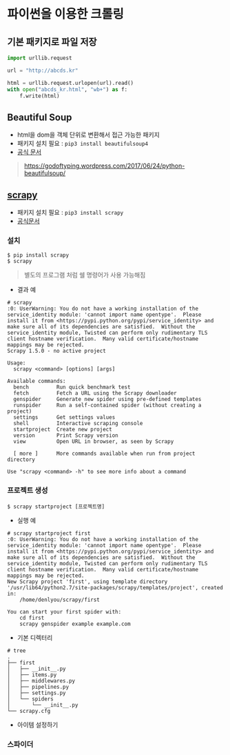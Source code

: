# 파이썬을 이용한 크롤링

## 기본 패키지로 파일 저장

```py
import urllib.request

url = "http://abcds.kr"

html = urllib.request.urlopen(url).read()
with open("abcds_kr.html", "wb+") as f:
    f.write(html)
```

## Beautiful Soup
- html을 dom을 객체 단위로 변환해서 접근 가능한 패키지
- 패키지 설치 필요 : `pip3 install beautifulsoup4`
- [공식 문서](https://www.crummy.com/software/BeautifulSoup/bs4/doc/)
> https://godoftyping.wordpress.com/2017/06/24/python-beautifulsoup/

## [scrapy](https://scrapy.org/)
- 패키지 설치 필요 : `pip3 install scrapy`
- [공식문서](https://docs.scrapy.org/en/latest/)

### 설치
```shell
$ pip install scrapy
$ scrapy
```
> 별도의 프로그램 처럼 쉘 명령어가 사용 가능해짐

- 결과 예
```shell
# scrapy
:0: UserWarning: You do not have a working installation of the service_identity module: 'cannot import name opentype'.  Please install it from <https://pypi.python.org/pypi/service_identity> and make sure all of its dependencies are satisfied.  Without the service_identity module, Twisted can perform only rudimentary TLS client hostname verification.  Many valid certificate/hostname mappings may be rejected.
Scrapy 1.5.0 - no active project

Usage:
  scrapy <command> [options] [args]

Available commands:
  bench         Run quick benchmark test
  fetch         Fetch a URL using the Scrapy downloader
  genspider     Generate new spider using pre-defined templates
  runspider     Run a self-contained spider (without creating a project)
  settings      Get settings values
  shell         Interactive scraping console
  startproject  Create new project
  version       Print Scrapy version
  view          Open URL in browser, as seen by Scrapy

  [ more ]      More commands available when run from project directory

Use "scrapy <command> -h" to see more info about a command
```

### 프로젝트 생성
```shell
$ scrapy startproject [프로젝트명]
```

- 실행 예

```shell
# scrapy startproject first
:0: UserWarning: You do not have a working installation of the service_identity module: 'cannot import name opentype'.  Please install it from <https://pypi.python.org/pypi/service_identity> and make sure all of its dependencies are satisfied.  Without the service_identity module, Twisted can perform only rudimentary TLS client hostname verification.  Many valid certificate/hostname mappings may be rejected.
New Scrapy project 'first', using template directory '/usr/lib64/python2.7/site-packages/scrapy/templates/project', created in:
    /home/denlyou/scrapy/first

You can start your first spider with:
    cd first
    scrapy genspider example example.com
```

- 기본 디렉터리

```shell
# tree
.
├── first
│   ├── __init__.py
│   ├── items.py
│   ├── middlewares.py
│   ├── pipelines.py
│   ├── settings.py
│   └── spiders
│       └── __init__.py
└── scrapy.cfg
```

- 아이템 설정하기

### 스파이더
